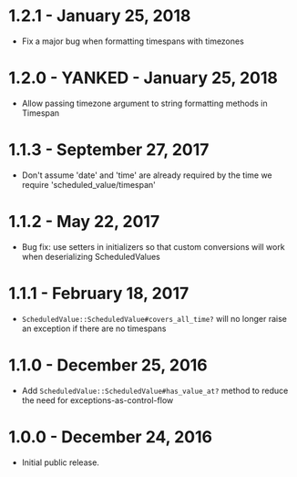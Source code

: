 # 1.2.1 - January 25, 2018

* Fix a major bug when formatting timespans with timezones

# 1.2.0 - YANKED - January 25, 2018

* Allow passing timezone argument to string formatting methods in Timespan

# 1.1.3 - September 27, 2017

* Don't assume 'date' and 'time' are already required by the time we require 'scheduled_value/timespan'

# 1.1.2 - May 22, 2017

* Bug fix: use setters in initializers so that custom conversions will work when deserializing ScheduledValues

# 1.1.1 - February 18, 2017

* `ScheduledValue::ScheduledValue#covers_all_time?` will no longer raise an exception if there are no timespans

# 1.1.0 - December 25, 2016

* Add `ScheduledValue::ScheduledValue#has_value_at?` method to reduce the need for exceptions-as-control-flow

# 1.0.0 - December 24, 2016

* Initial public release.
